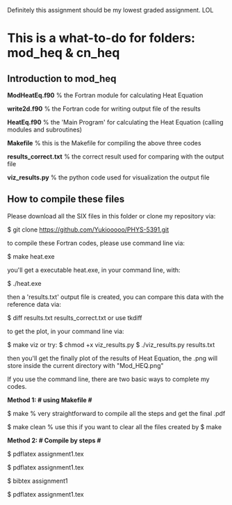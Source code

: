 Definitely this assignment should be my lowest graded assignment. LOL

# This is a what-to-do for folders: mod_heq & cn_heq 

## Introduction to mod_heq

**ModHeatEq.f90** % the Fortran module for calculating Heat Equation

**write2d.f90** % the Fortran code for writing output file of the results

**HeatEq.f90** % the 'Main Program' for calculating the Heat Equation (calling modules and subroutines)

**Makefile** % this is the Makefile for compiling the above three codes

**results_correct.txt** % the correct result used for comparing with the output file

**viz_results.py** % the python code used for visualization the output file

## How to compile these files
Please download all the SIX files in this folder or clone my repository via:

$ git clone https://github.com/Yukiooooo/PHYS-5391.git

to compile these Fortran codes, please use command line via:

$ make heat.exe 

you'll get a executable heat.exe, in your command line, with:

$ ./heat.exe 

then a 'results.txt' output file is created, you can compare this data with the reference data via:

$ diff results.txt results_correct.txt or use tkdiff
  
to get the plot, in your command line via:

$ make viz or try:
$ chmod +x viz_results.py 
$ ./viz_results.py results.txt

then you'll get the finally plot of the results of Heat Equation, the .png will store inside the current directory with "Mod_HEQ.png"



If you use the command line, there are two basic ways to complete my codes.

__Method 1: # using Makefile #__

$ make % very straightforward to compile all the steps and get the final .pdf

$ make clean % use this if you want to clear all the files created by $ make

__Method 2: # Compile by steps #__

$ pdflatex assignment1.tex

$ pdflatex assignment1.tex

$ bibtex assignment1 

$ pdflatex assignment1.tex
